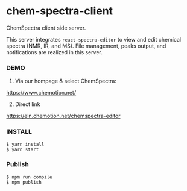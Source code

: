 # chem-spectra-client

ChemSpectra client side server.

This server integrates `react-spectra-editor` to view and edit chemical spectra (NMR, IR, and MS). File management, peaks output, and notifications are realized in this server.


### DEMO

1. Via our hompage & select ChemSpectra:

https://www.chemotion.net/

2. Direct link

https://eln.chemotion.net/chemspectra-editor


### INSTALL

```
$ yarn install
$ yarn start
```


### Publish

```
$ npm run compile
$ npm publish
```
